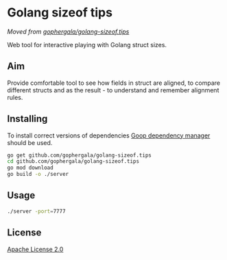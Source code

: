 Golang sizeof tips
==================

_Moved from [gophergala/golang-sizeof.tips](https://github.com/gophergala/golang-sizeof.tips)_

Web tool for interactive playing with Golang struct sizes.

## Aim
Provide comfortable tool to see how fields in struct are aligned,
to compare different structs and as the result - to understand
and remember alignment rules.

## Installing
To install correct versions of dependencies
[Goop dependency manager](https://github.com/nitrous-io/goop) should be used.
```bash
go get github.com/gophergala/golang-sizeof.tips
cd github.com/gophergala/golang-sizeof.tips
go mod download
go build -o ./server
```

## Usage
```bash
./server -port=7777
```

## License
[Apache License 2.0](LICENSE)
